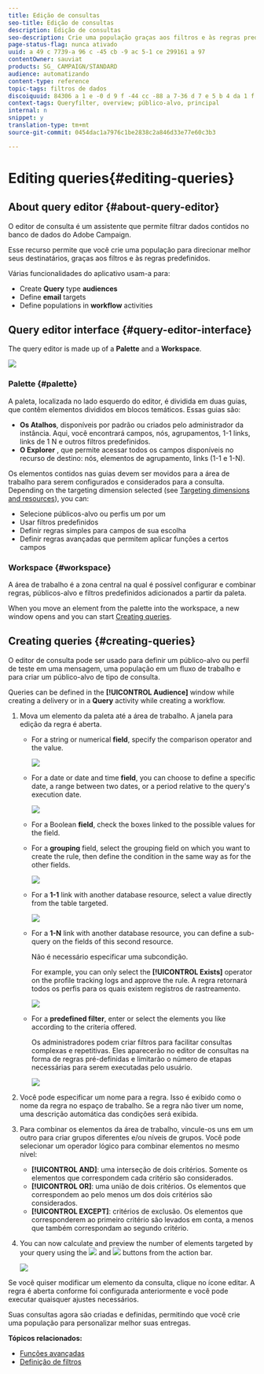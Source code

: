 ```yaml
---
title: Edição de consultas
seo-title: Edição de consultas
description: Edição de consultas
seo-description: Crie uma população graças aos filtros e às regras predefinidos.
page-status-flag: nunca ativado
uuid: a 49 c 7739-a 96 c -45 cb -9 ac 5-1 ce 299161 a 97
contentOwner: sauviat
products: SG_ CAMPAIGN/STANDARD
audience: automatizando
content-type: reference
topic-tags: filtros de dados
discoiquuid: 84306 a 1 e -0 d 9 f -44 cc -88 a 7-36 d 7 e 5 b 4 da 1 f
context-tags: Queryfilter, overview; público-alvo, principal
internal: n
snippet: y
translation-type: tm+mt
source-git-commit: 0454dac1a7976c1be2838c2a846d33e77e60c3b3

---
```



# Editing queries{#editing-queries}

## About query editor {#about-query-editor}

O editor de consulta é um assistente que permite filtrar dados contidos no banco de dados do Adobe Campaign.

Esse recurso permite que você crie uma população para direcionar melhor seus destinatários, graças aos filtros e às regras predefinidos.

Várias funcionalidades do aplicativo usam-a para:

* Create **Query** type **audiences**
* Define **email** targets
* Define populations in **workflow** activities

## Query editor interface {#query-editor-interface}

The query editor is made up of a **Palette** and a **Workspace**.

![](assets/query_editor_overview.png)

### Palette {#palette}

A paleta, localizada no lado esquerdo do editor, é dividida em duas guias, que contêm elementos divididos em blocos temáticos. Essas guias são:

* **Os Atalhos**, disponíveis por padrão ou criados pelo administrador da instância. Aqui, você encontrará campos, nós, agrupamentos, 1-1 links, links de 1 N e outros filtros predefinidos.
* **O Explorer** , que permite acessar todos os campos disponíveis no recurso de destino: nós, elementos de agrupamento, links (1-1 e 1-N).

Os elementos contidos nas guias devem ser movidos para a área de trabalho para serem configurados e considerados para a consulta. Depending on the targeting dimension selected (see [Targeting dimensions and resources](../../automating/using/query.md#targeting-dimensions-and-resources)), you can:

* Selecione públicos-alvo ou perfis um por um
* Usar filtros predefinidos
* Definir regras simples para campos de sua escolha
* Definir regras avançadas que permitem aplicar funções a certos campos

### Workspace {#workspace}

A área de trabalho é a zona central na qual é possível configurar e combinar regras, públicos-alvo e filtros predefinidos adicionados a partir da paleta.

When you move an element from the palette into the workspace, a new window opens and you can start [Creating queries](../../automating/using/editing-queries.md#creating-queries).

## Creating queries {#creating-queries}

O editor de consulta pode ser usado para definir um público-alvo ou perfil de teste em uma mensagem, uma população em um fluxo de trabalho e para criar um público-alvo de tipo de consulta.

Queries can be defined in the **[!UICONTROL Audience]** window while creating a delivery or in a **Query** activity while creating a workflow.

1. Mova um elemento da paleta até a área de trabalho. A janela para edição da regra é aberta.

   * For a string or numerical **field**, specify the comparison operator and the value.

      ![](assets/query_editor_audience_definition2.png)

   * For a date or date and time **field**, you can choose to define a specific date, a range between two dates, or a period relative to the query's execution date.

      ![](assets/query_editor_date_field.png)

   * For a Boolean **field**, check the boxes linked to the possible values for the field.
   * For a **grouping** field, select the grouping field on which you want to create the rule, then define the condition in the same way as for the other fields.

      ![](assets/query_editor_audience_definition4.png)

   * For a **1-1** link with another database resource, select a value directly from the table targeted.

      ![](assets/query_editor_audience_definition5.png)

   * For a **1-N** link with another database resource, you can define a sub-query on the fields of this second resource.

      Não é necessário especificar uma subcondição.

      For example, you can only select the **[!UICONTROL Exists]** operator on the profile tracking logs and approve the rule. A regra retornará todos os perfis para os quais existem registros de rastreamento.

      ![](assets/query_editor_audience_definition6.png)

   * For a **predefined filter**, enter or select the elements you like according to the criteria offered.

      Os administradores podem criar filtros para facilitar consultas complexas e repetitivas. Eles aparecerão no editor de consultas na forma de regras pré-definidas e limitarão o número de etapas necessárias para serem executadas pelo usuário.

      ![](assets/query-editor_filter_email-audience_filter.png)

1. Você pode especificar um nome para a regra. Isso é exibido como o nome da regra no espaço de trabalho. Se a regra não tiver um nome, uma descrição automática das condições será exibida.
1. Para combinar os elementos da área de trabalho, vincule-os uns em um outro para criar grupos diferentes e/ou níveis de grupos. Você pode selecionar um operador lógico para combinar elementos no mesmo nível:

   * **[!UICONTROL AND]**: uma interseção de dois critérios. Somente os elementos que correspondem cada critério são considerados.
   * **[!UICONTROL OR]**: uma união de dois critérios. Os elementos que correspondem ao pelo menos um dos dois critérios são considerados.
   * **[!UICONTROL EXCEPT]**: critérios de exclusão. Os elementos que corresponderem ao primeiro critério são levados em conta, a menos que também correspondam ao segundo critério.

1. You can now calculate and preview the number of elements targeted by your query using the ![](assets/count.png) and ![](assets/preview.png) buttons from the action bar.

   ![](assets/query_editor_combining_rules.png)

Se você quiser modificar um elemento da consulta, clique no ícone editar. A regra é aberta conforme foi configurada anteriormente e você pode executar quaisquer ajustes necessários.

Suas consultas agora são criadas e definidas, permitindo que você crie uma população para personalizar melhor suas entregas.

**Tópicos relacionados:**

* [Funções avançadas](../../automating/using/advanced-expression-editing.md)
* [Definição de filtros](../../developing/using/configuring-filter-definition.md)

